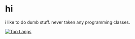 # hi
i like to do dumb stuff. never taken any programming classes.


[![Top Langs](https://github-readme-stats.vercel.app/api/top-langs/?username=asdfzxcvbn)](https://github.com/anuraghazra/github-readme-stats)
